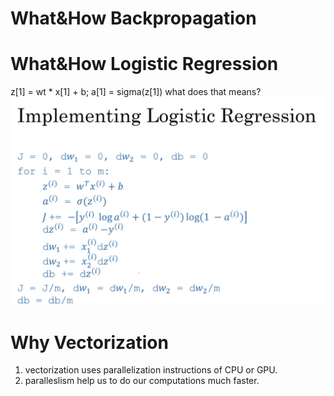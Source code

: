 # What&How Backpropagation

# What&How Logistic Regression
z[1] = wt * x[1] + b; a[1] = sigma(z[1])
what does that means?
![code for Logistic Regression](LogisticRegressioncode.png)

# Why Vectorization
1. vectorization uses parallelization instructions of CPU or GPU.
2. paralleslism help us to do our computations much faster.